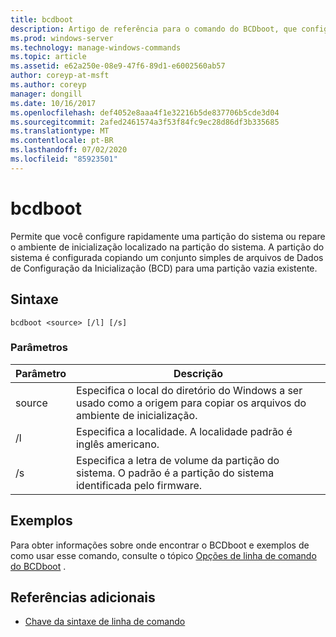 ```yaml
---
title: bcdboot
description: Artigo de referência para o comando do BCDboot, que configura rapidamente uma partição do sistema ou repara o ambiente de inicialização localizado na partição do sistema.
ms.prod: windows-server
ms.technology: manage-windows-commands
ms.topic: article
ms.assetid: e62a250e-08e9-47f6-89d1-e6002560ab57
author: coreyp-at-msft
ms.author: coreyp
manager: dongill
ms.date: 10/16/2017
ms.openlocfilehash: def4052e8aaa4f1e32216b5de837706b5cde3d04
ms.sourcegitcommit: 2afed2461574a3f53f84fc9ec28d86df3b335685
ms.translationtype: MT
ms.contentlocale: pt-BR
ms.lasthandoff: 07/02/2020
ms.locfileid: "85923501"
---
```

# <a name="bcdboot"></a>bcdboot

Permite que você configure rapidamente uma partição do sistema ou repare o ambiente de inicialização localizado na partição do sistema. A partição do sistema é configurada copiando um conjunto simples de arquivos de Dados de Configuração da Inicialização (BCD) para uma partição vazia existente.

## <a name="syntax"></a>Sintaxe

```
bcdboot <source> [/l] [/s]
```

### <a name="parameters"></a>Parâmetros

| Parâmetro | Descrição |
| --------- | ----------- |
| source | Especifica o local do diretório do Windows a ser usado como a origem para copiar os arquivos do ambiente de inicialização. |
| /l | Especifica a localidade. A localidade padrão é inglês americano. |
| /s | Especifica a letra de volume da partição do sistema. O padrão é a partição do sistema identificada pelo firmware. |

## <a name="examples"></a>Exemplos

Para obter informações sobre onde encontrar o BCDboot e exemplos de como usar esse comando, consulte o tópico [Opções de linha de comando do BCDboot](https://docs.microsoft.com/previous-versions/windows/it-pro/windows-8.1-and-8/hh824874(v=win.10)) .

## <a name="additional-references"></a>Referências adicionais

- [Chave da sintaxe de linha de comando](command-line-syntax-key.md)
